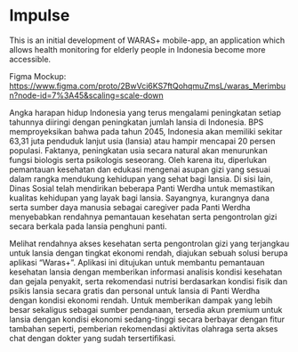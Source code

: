 # Impulse

This is an initial development of WARAS+ mobile-app, an application which allows health monitoring for elderly people in Indonesia become more accessible.

Figma Mockup: 
https://www.figma.com/proto/2BwVci6KS7ftQohqmuZmsL/waras_Merimbun?node-id=7%3A45&scaling=scale-down

Angka harapan hidup Indonesia yang terus mengalami peningkatan setiap tahunnya diiringi dengan peningkatan jumlah lansia di Indonesia. BPS memproyeksikan bahwa pada tahun 2045, Indonesia akan memiliki sekitar 63,31 juta penduduk lanjut usia (lansia) atau hampir mencapai 20 persen populasi. Faktanya, peningkatan usia secara natural akan menurunkan fungsi biologis serta psikologis seseorang. Oleh karena itu, diperlukan pemantauan kesehatan dan edukasi mengenai asupan gizi yang sesuai dalam rangka mendukung kehidupan yang sehat bagi lansia. Di sisi lain, Dinas Sosial telah mendirikan beberapa Panti Werdha untuk memastikan kualitas kehidupan yang layak bagi lansia. Sayangnya, kurangnya dana serta sumber daya manusia sebagai caregiver pada Panti Werdha menyebabkan rendahnya pemantauan kesehatan serta pengontrolan gizi secara berkala pada lansia penghuni panti. 

Melihat rendahnya akses kesehatan serta pengontrolan gizi yang terjangkau untuk lansia dengan tingkat ekonomi rendah, diajukan sebuah solusi berupa aplikasi “Waras+”. Aplikasi ini ditujukan untuk membantu pemantauan kesehatan lansia dengan memberikan informasi analisis kondisi kesehatan dan gejala penyakit, serta rekomendasi nutrisi berdasarkan kondisi fisik dan psikis lansia secara gratis dan personal untuk lansia di Panti Werdha dengan kondisi ekonomi rendah. Untuk memberikan dampak yang lebih besar sekaligus sebagai sumber pendanaan, tersedia akun premium untuk lansia dengan kondisi ekonomi sedang-tinggi secara berbayar dengan fitur tambahan seperti, pemberian rekomendasi aktivitas olahraga serta akses chat dengan dokter yang sudah tersertifikasi. 
